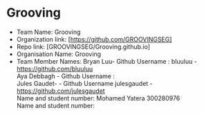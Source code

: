 Grooving
======
* Team Name: Grooving
* Organization link: [https://github.com/GROOVINGSEG]
* Repo link: [GROOVINGSEG/Grooving.github.io]
* Organisation Name: Grooving
* Team Member Names:
Bryan Luu- Github Username : bluuluu - https://github.com/bluuluu <br />
Aya Debbagh - Github Username : <br />
Jules Gaudet- - Github Username  julesgaudet - https://github.com/julesgaudet <br />
Name and student number: Mohamed Yatera 300280976 <br />
Name and student number: <br />
